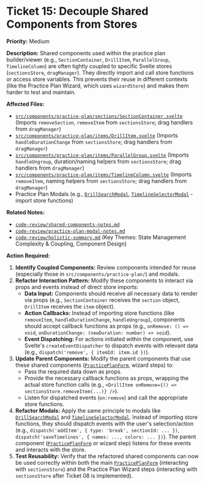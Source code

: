 # Ticket 15: Decouple Shared Components from Stores

**Priority:** Medium

**Description:** Shared components used within the practice plan builder/viewer (e.g., `SectionContainer`, `DrillItem`, `ParallelGroup`, `TimelineColumn`) are often tightly coupled to specific Svelte stores (`sectionsStore`, `dragManager`). They directly import and call store functions or access store variables. This prevents their reuse in different contexts (like the Practice Plan Wizard, which uses `wizardStore`) and makes them harder to test and maintain.

**Affected Files:**

- [`src/components/practice-plan/sections/SectionContainer.svelte`](src/components/practice-plan/sections/SectionContainer.svelte) (Imports `removeSection`, `removeItem` from `sectionsStore`; drag handlers from `dragManager`)
- [`src/components/practice-plan/items/DrillItem.svelte`](src/components/practice-plan/items/DrillItem.svelte) (Imports `handleDurationChange` from `sectionsStore`; drag handlers from `dragManager`)
- [`src/components/practice-plan/items/ParallelGroup.svelte`](src/components/practice-plan/items/ParallelGroup.svelte) (Imports `handleUngroup`, duration/naming helpers from `sectionsStore`; drag handlers from `dragManager`)
- [`src/components/practice-plan/items/TimelineColumn.svelte`](src/components/practice-plan/items/TimelineColumn.svelte) (Imports `removeItem`, naming helpers from `sectionsStore`; drag handlers from `dragManager`)
- Practice Plan Modals (e.g., [`DrillSearchModal`](src/components/practice-plan/modals/DrillSearchModal.svelte), [`TimelineSelectorModal`](src/components/practice-plan/modals/TimelineSelectorModal.svelte) - import store functions)

**Related Notes:**

- [`code-review/shared-components-notes.md`](code-review/shared-components-notes.md)
- [`code-review/practice-plan-modal-notes.md`](code-review/practice-plan-modal-notes.md)
- [`code-review/holistic-summary.md`](code-review/holistic-summary.md) (Key Themes: State Management Complexity & Coupling, Component Design)

**Action Required:**

1.  **Identify Coupled Components:** Review components intended for reuse (especially those in `src/components/practice-plan/`) and modals.
2.  **Refactor Interaction Pattern:** Modify these components to interact via props and events instead of direct store imports:
    - **Data Input:** Components should receive all necessary data to render via props (e.g., `SectionContainer` receives the `section` object, `DrillItem` receives the `item` object).
    - **Action Callbacks:** Instead of importing store functions (like `removeItem`, `handleDurationChange`, `handleUngroup`), components should accept callback functions as props (e.g., `onRemove: () => void`, `onDurationChange: (newDuration: number) => void`).
    - **Event Dispatching:** For actions initiated within the component, use Svelte's `createEventDispatcher` to dispatch events with relevant data (e.g., `dispatch('remove', { itemId: item.id })`).
3.  **Update Parent Components:** Modify the parent components that use these shared components ([`PracticePlanForm`](src/routes/practice-plans/PracticePlanForm.svelte), wizard steps) to:
    - Pass the required data down as props.
    - Provide the necessary callback functions as props, wrapping the actual store function calls (e.g., `<DrillItem onRemove={() => sectionsStore.removeItem(...)} />`).
    - Listen for dispatched events (`on:remove`) and call the appropriate store functions.
4.  **Refactor Modals:** Apply the same principle to modals like [`DrillSearchModal`](src/components/practice-plan/modals/DrillSearchModal.svelte) and [`TimelineSelectorModal`](src/components/practice-plan/modals/TimelineSelectorModal.svelte). Instead of importing store functions, they should dispatch events with the user's selection/action (e.g., `dispatch('addItem', { type: 'break', sectionId: ... })`, `dispatch('saveTimelines', { names: ..., colors: ... })`). The parent component ([`PracticePlanForm`](src/routes/practice-plans/PracticePlanForm.svelte) or wizard step) listens for these events and interacts with the store.
5.  **Test Reusability:** Verify that the refactored shared components can now be used correctly within both the main [`PracticePlanForm`](src/routes/practice-plans/PracticePlanForm.svelte) (interacting with `sectionsStore`) and the Practice Plan Wizard steps (interacting with `sectionsStore` after Ticket 08 is implemented).
